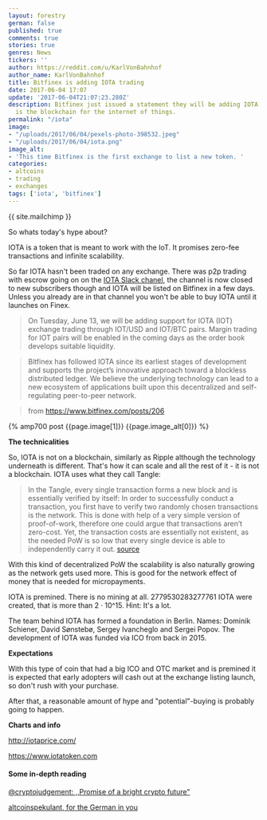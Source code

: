 ```yaml
---
layout: forestry
german: false
published: true
comments: true
stories: true
genres: News
tickers: ''
author: https://reddit.com/u/KarlVonBahnhof
author_name: KarlVonBahnhof
title: Bitfinex is adding IOTA trading
date: 2017-06-04 17:07
update: '2017-06-04T21:07:23.280Z'
description: Bitfinex just issued a statement they will be adding IOTA pairs. IOTA
  is the blockchain for the internet of things.
permalink: "/iota"
image:
- "/uploads/2017/06/04/pexels-photo-398532.jpeg"
- "/uploads/2017/06/04/iota.png"
image_alt:
- 'This time Bitfinex is the first exchange to list a new token. '
categories:
- altcoins
- trading
- exchanges
tags: ['iota', 'bitfinex']
---
```


{{ site.mailchimp }}

So whats today's hype about?

IOTA is a token that is meant to work with the IoT. It promises zero-fee transactions and infinite scalability.

So far IOTA hasn't been traded on any exchange. There was p2p trading with escrow going on on the [IOTA Slack chanel](http://slack.iota.org), the channel is now closed to new subscribers though and IOTA will be listed on Bitfinex in a few days. Unless you already are in that channel you won't be able to buy IOTA until it launches on Finex.

> On Tuesday, June 13, we will be adding support for IOTA (IOT) exchange trading through IOT/USD and IOT/BTC pairs. Margin trading for IOT pairs will be enabled in the coming days as the order book develops suitable liquidity.

> Bitfinex has followed IOTA since its earliest stages of development and supports the project’s innovative approach toward a blockless distributed ledger. We believe the underlying technology can lead to a new ecosystem of applications built upon this decentralized and self-regulating peer-to-peer network.

> from https://www.bitfinex.com/posts/206

{% amp700 post {{page.image[1]}} {{page.image_alt[0]}} %}

**The technicalities**

So, IOTA is not on a blockchain, similarly as Ripple although the technology underneath is different. That's how it can scale and all the rest of it - it is not a blockchain. IOTA uses what they call Tangle:

> In the Tangle, every single transaction forms a new block and is essentially verified by itself: In order to successfully conduct a transaction, you first have to verify two randomly chosen transactions is the network. This is done with help of a very simple version of proof-of-work, therefore one could argue that transactions aren’t zero-cost. Yet, the transaction costs are essentially not existent, as the needed PoW is so low that every single device is able to independently carry it out. [source](https://medium.com/@cryptojudgement/iota-promise-of-a-bright-crypto-future-6b7517349e32)

With this kind of decentralized PoW the scalability is also naturally growing as the network gets used more. This is good for the network effect of money that is needed for micropayments.

IOTA is premined. There is no mining at all. 2779530283277761 IOTA were created, that is more than 2 &middot; 10^15. Hint: It's a lot.

The team behind IOTA has formed a foundation in Berlin. Names: Dominik Schiener, David Sønstebø, Sergey Ivancheglo and Sergei Popov. The development of IOTA was funded via ICO from back in 2015.

**Expectations**

With this type of coin that had a big ICO and OTC market and is premined it is expected that early adopters will cash out at the exchange listing launch, so don't rush with your purchase.

After that, a reasonable amount of hype and "potential"-buying is probably going to happen.

**Charts and info**

http://iotaprice.com/

https://www.iotatoken.com

#### Some in-depth reading

[@cryptojudgement: ,,Promise of a bright crypto future"](https://medium.com/@cryptojudgement/iota-promise-of-a-bright-crypto-future-6b7517349e32)

[altcoinspekulant, for the German in you](https://altcoinspekulant.wordpress.com/category/iota/)
